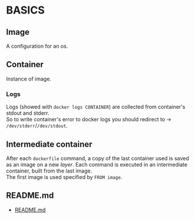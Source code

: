 # BASICS
  
## Image
A configuration for an os.  
  
## Container
Instance of image.  

### Logs

Logs (showed with `docker logs CONTAINER`) are collected from container's stdout and stderr.  
So to write container's error to docker logs you should redirect to -> `/dev/stderr`/`/dev/stdout`.  

## Intermediate container
After each `dockerfile` command, a copy of the last container used is saved as an image on a new _layer_.
Each command is executed in an intermediate container, built from the last image.  
The first image is used specified by `FROM image`.  

## README.md  
*	[README.md](./README.md)  

